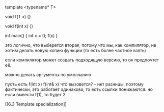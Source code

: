 template <typename* T>

void f(T x) {}

void f(int x) {}

int main() {
int x = 0;
f(x)
}

это логично, что выберется вторая, потому что мы, как компилятор, не хотим делать новую копию функции (то есть более частное взять)

если компилятор может создать подходящую версию, то он предпочтет её.

можно делать аргументы по умолчанию

пусть есть f(int x)
f(int& x)
что вызовется? - нет разницы, поэтому фактически, это работает одинаково, то есть ссылки понижаются.
но если вывести f(1), то будет 2

[[6.3 Template specialization]]

